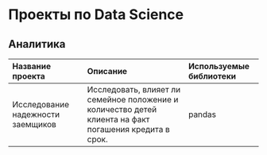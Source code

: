 # Проекты по Data Science
## Аналитика
|Название проекта|Описание|Используемые библиотеки|
|:---------------|:-------|:---------------------|
|Исследование надежности заемщиков|Исследовать, влияет ли семейное положение и количество детей клиента на факт погашения кредита в срок.|pandas|
